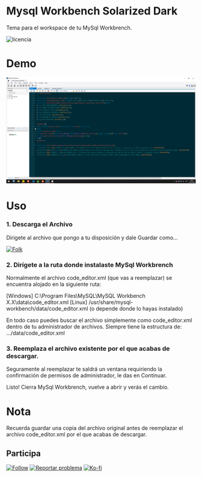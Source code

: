# Mysql Workbench Solarized Dark

Tema para el workspace de tu MySql Workbrench.

<img src="https://img.shields.io/badge/LICENCIA-GPL-yellow?style=for-the-badge&logo=git&logoColor=white" alt="licencia" />

# Demo

<p align="center"> 
    <img src="/Demo.PNG"/>
</p>

# Uso
### 1. Descarga el Archivo
Dirigete al archivo que pongo a tu disposición y dale Guardar como...

<a href="https://raw.githubusercontent.com/KeyCuevasMelgarejo/MYSQL-WORKBRENCH-SOLARIZED-DARK_/main/code_editor.xml" download>
    <img alt="Folk" title="Descargar" src="https://shields.io/badge/-DESCARGAR-red.svg?&style=for-the-badge&logo=github&logoColor=white"/></a>

### 2. Dirígete a la ruta donde instalaste MySql Workbrench
Normalmente el archivo code_editor.xml (que vas a reemplazar) se encuentra alojado en la siguiente ruta:

[Windows] C:\Program Files\MySQL\MySQL Workbench X.X\data\code_editor.xml
[Linux] /usr/share/mysql-workbench/data/code_editor.xml (o depende donde lo hayas instalado)

En todo caso puedes buscar el archivo simplemente como code_editor.xml dentro de tu administrador de archivos. Siempre tiene la estructura de: .../data/code_editor.xml

### 3. Reemplaza el archivo existente por el que acabas de descargar.
Seguramente al reemplazar te saldrá un ventana requiriendo la confirmación de permisos de administrador, le das en Continuar.

Listo! Cierra MySql Workbrench, vuelve a abrir y verás el cambio.

# Nota
Recuerda guardar una copia del archivo original antes de reemplazar el archivo code_editor.xml por el que acabas de descargar. 

## Participa
<p align="left">
  <a href="https://github.com/KeyCuevasMelgarejo/MYSQL-WORKBRENCH-SOLARIZED-DARK_/subscription">
    <img alt="Follow" title="Dale Me Gusta" src="https://shields.io/badge/-LIKE%20THIS%20REPO-informational.svg?&style=for-the-badge&logo=github&logoColor=white"/></a>
  <a href="https://github.com/KeyCuevasMelgarejo/MYSQL-WORKBRENCH-SOLARIZED-DARK_/issues/new">
    <img alt="Reportar problema" title="Ayudemos a mejorar" src="https://shields.io/badge/-REPORTA%20UN%20PROBLEMA-yellow.svg?&style=for-the-badge&logo=github&logoColor=white"/></a>
  <a href="https://ko-fi.com/keycuevasmelgarejo"><img alt="Ko-fi" title="Contribuye" src="https://shields.io/badge/-BUY%20ME%20A%20COFFEE-CC2735.svg?&style=for-the-badge&logo=ko-fi&logoColor=white"></a>
</p>

